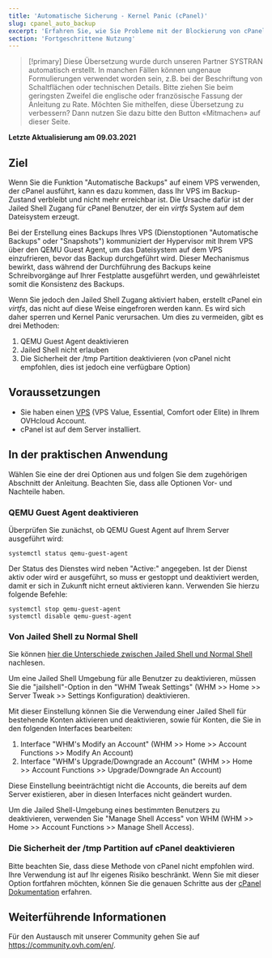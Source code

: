 ```yaml
---
title: 'Automatische Sicherung - Kernel Panic (cPanel)'
slug: cpanel_auto_backup
excerpt: 'Erfahren Sie, wie Sie Probleme mit der Blockierung von cPanel-Servern beim automatischen Backup von OVHcloud lösen.'
section: 'Fortgeschrittene Nutzung'
---
```


> [!primary]
> Diese Übersetzung wurde durch unseren Partner SYSTRAN automatisch erstellt. In manchen Fällen können ungenaue Formulierungen verwendet worden sein, z.B. bei der Beschriftung von Schaltflächen oder technischen Details. Bitte ziehen Sie beim geringsten Zweifel die englische oder französische Fassung der Anleitung zu Rate. Möchten Sie mithelfen, diese Übersetzung zu verbessern? Dann nutzen Sie dazu bitte den Button «Mitmachen» auf dieser Seite.
>

**Letzte Aktualisierung am 09.03.2021**

## Ziel

Wenn Sie die Funktion "Automatische Backups" auf einem VPS verwenden, der cPanel ausführt, kann es dazu kommen, dass Ihr VPS im Backup-Zustand verbleibt und nicht mehr erreichbar ist. Die Ursache dafür ist der Jailed Shell Zugang für cPanel Benutzer, der ein *virtfs* System auf dem Dateisystem erzeugt.

Bei der Erstellung eines Backups Ihres VPS (Dienstoptionen "Automatische Backups" oder "Snapshots") kommuniziert der Hypervisor mit Ihrem VPS über den QEMU Guest Agent, um das Dateisystem auf dem VPS einzufrieren, bevor das Backup durchgeführt wird. Dieser Mechanismus bewirkt, dass während der Durchführung des Backups keine Schreibvorgänge auf Ihrer Festplatte ausgeführt werden, und gewährleistet somit die Konsistenz des Backups.

Wenn Sie jedoch den Jailed Shell Zugang aktiviert haben, erstellt cPanel ein *virtfs*, das nicht auf diese Weise eingefroren werden kann. Es wird sich daher sperren und Kernel Panic verursachen. Um dies zu vermeiden, gibt es drei Methoden:

1. QEMU Guest Agent deaktivieren
2. Jailed Shell nicht erlauben
3. Die Sicherheit der /tmp Partition deaktivieren (von cPanel nicht empfohlen, dies ist jedoch eine verfügbare Option)

## Voraussetzungen

- Sie haben einen [VPS](https://www.ovhcloud.com/de/vps/) (VPS Value, Essential, Comfort oder Elite) in Ihrem OVHcloud Account.
- cPanel ist auf dem Server installiert.

## In der praktischen Anwendung

Wählen Sie eine der drei Optionen aus und folgen Sie dem zugehörigen Abschnitt der Anleitung. Beachten Sie, dass alle Optionen Vor- und Nachteile haben.

### QEMU Guest Agent deaktivieren

Überprüfen Sie zunächst, ob QEMU Guest Agent auf Ihrem Server ausgeführt wird:

```
systemctl status qemu-guest-agent
```

Der Status des Dienstes wird neben "Active:" angegeben. Ist der Dienst aktiv oder wird er ausgeführt, so muss er gestoppt und deaktiviert werden, damit er sich in Zukunft nicht erneut aktivieren kann. Verwenden Sie hierzu folgende Befehle:

```
systemctl stop qemu-guest-agent
systemctl disable qemu-guest-agent
```

### Von Jailed Shell zu Normal Shell

Sie können [hier die Unterschiede zwischen Jailed Shell und Normal Shell](https://support.cpanel.net/hc/en-us/articles/360051992634-Differences-Between-Normal-and-Jailed-Shell) nachlesen.

Um eine Jailed Shell Umgebung für alle Benutzer zu deaktivieren, müssen Sie die "jailshell"-Option in den "WHM Tweak Settings" (WHM >> Home >> Server Tweak >> Settings Konfiguration) deaktivieren.

Mit dieser Einstellung können Sie die Verwendung einer Jailed Shell für bestehende Konten aktivieren und deaktivieren, sowie für Konten, die Sie in den folgenden Interfaces bearbeiten: 

1. Interface "WHM's Modify an Account" (WHM >> Home >> Account Functions >> Modify An Account)
2. Interface "WHM's Upgrade/Downgrade an Account" (WHM >> Home >> Account Functions >> Upgrade/Downgrade An Account)

Diese Einstellung beeinträchtigt nicht die Accounts, die bereits auf dem Server existieren, aber in diesen Interfaces nicht geändert wurden.

Um die Jailed Shell-Umgebung eines bestimmten Benutzers zu deaktivieren, verwenden Sie "Manage Shell Access" von WHM (WHM >> Home >> Account Functions >> Manage Shell Access).

### Die Sicherheit der /tmp Partition auf cPanel deaktivieren

Bitte beachten Sie, dass diese Methode von cPanel nicht empfohlen wird. Ihre Verwendung ist auf Ihr eigenes Risiko beschränkt. Wenn Sie mit dieser Option fortfahren möchten, können Sie die genauen Schritte aus der [cPanel Dokumentation](https://docs.cpanel.net/knowledge-base/security/tips-to-make-your-server-more-secure/#harden-your-tmp-partition) erfahren.

## Weiterführende Informationen

Für den Austausch mit unserer Community gehen Sie auf <https://community.ovh.com/en/>.
